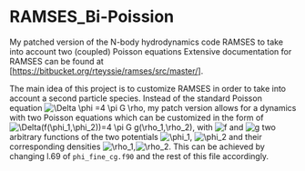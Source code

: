 # RAMSES_Bi-Poission
My patched version of the N-body hydrodynamics code RAMSES to take into account two (coupled) Poisson equations
Extensive documentation for RAMSES can be found at [https://bitbucket.org/rteyssie/ramses/src/master/].

The main idea of this project is to customize RAMSES in order to take into account a second particle species.
Instead of the standard Poisson equation <img src="https://latex.codecogs.com/svg.latex?\Delta&space;\phi&space;=4&space;\pi&space;G&space;\rho" title="\Delta \phi =4 \pi G \rho" />, my patch version allows for a dynamics with two Poisson equations which can be customized in the form of <img src="https://latex.codecogs.com/svg.latex?\Delta(f(\phi_1,\phi_2))=4&space;\pi&space;G&space;g(\rho_1,\rho_2)" title="\Delta(f(\phi_1,\phi_2))=4 \pi G g(\rho_1,\rho_2)" />, with <img src="https://latex.codecogs.com/svg.latex?f" title="f" /> and <img src="https://latex.codecogs.com/svg.latex?g" title="g" /> two arbitrary functions of the two potentials <img src="https://latex.codecogs.com/svg.latex?\phi_1" title="\phi_1" />, <img src="https://latex.codecogs.com/svg.latex?\phi_2" title="\phi_2" /> and their corresponding densities <img src="https://latex.codecogs.com/svg.latex?\rho_1" title="\rho_1" />,<img src="https://latex.codecogs.com/svg.latex?\rho_2" title="\rho_2" />.
This can be achieved by changing l.69 of ``phi_fine_cg.f90`` and the rest of this file accordingly.
